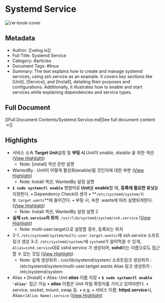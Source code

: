 # Systemd Service

![rw-book-cover](https://velog.velcdn.com/images/markyang92/post/0cdbd0e5-c0ec-4357-866e-92b799f47c4d/img60.png)

## Metadata
- Author: [[velog.io]]
- Full Title: Systemd Service
- Category: #articles
- Document Tags:  #linux 
- Summary: The text explains how to create and manage systemd services, using ssh.service as an example. It covers key sections like [Unit], [Service], and [Install], detailing their purposes and configurations. Additionally, it illustrates how to enable and start services while explaining dependencies and service types.

## Full Document
[[Full Document Contents/Systemd Service.md|See full document content →]]

## Highlights
- 서비스 소속 **Target Unit**설정 및 **부팅 시** Unit이 *enable, disable* 을 위한 섹션 ([View Highlight](https://read.readwise.io/read/01j4gcebdpyf9jhph7pwq48swt))
    - Note: [install] 섹션 관련 설명
- WantedBy : Unit이 어떻게 활성화(enable)될 것인지에 대한 부분 ([View Highlight](https://read.readwise.io/read/01j4gch22mcz0hv1aesj6q0sed))
    - Note: Install 섹션, WantedBy 설정 설명
- **`$ sudo systemctl enable`** 명령어로 **Unit**을 **enable**할 때, **등록에 필요한 유닛**을 지정한다.
  • Dependency Check라 생각
  • **`/etc/systemd/system/지명.target.wants`**에 들어간다.
  • 부팅 시, 속한 .wants에 따라 실행되게한다. ([View Highlight](https://read.readwise.io/read/01j4gckjmndk7gf3s59wbmsf05))
    - Note: Install 섹션, WantedBy 설정 설명 2
- **실제 `ssh.service`의 위치**: `/usr/lib/systemd/system/ssh.service` ([View Highlight](https://read.readwise.io/read/01j4ggeady9zvzmm8jdqz0x8h8))
    - Note: multi-user.target으로 설정할 경우, 등록되는 위치
- 3-1. `/etc/systemd/system/multi-user.target.wants/`에 ssh.service 소프트링크 생성 
  3-2. `/etc/systemd/system/`에 `systemd`가 알아먹을 수 있게, `Alias=sshd.service`대로 
  sshd.service 가 생성되어, **sshd**라는 이름으로도 접근 할 수 있는 것임 ([View Highlight](https://read.readwise.io/read/01j4ggmy1ssw7712t7671t4snp))
    - Note: 실제 생성위치 : /usr/lib/systemd/system/
      소프트링크 생성위치 : /etc/systemd/system/multi-user.tartget.wants
      Alias 링크 생성위치 : /etc/systemd/system
- Alias
  • [Install]
  • Alias: Unit ***alias*** 이름 지정
  • **`$ sudo systemctl enable 'alias'`** 접근 가능
  • ***alias*** 이름은 Unit 파일 확장자를 가지고 있어야한다.
  • service, socket, mount, swap 등.
  • e.g.
  • 서비스 이름: **httpd.service**시, 
  Alias=`[Alias Name].service` ([View Highlight](https://read.readwise.io/read/01j4ggwm4d6k27d2tzecebm80d))

